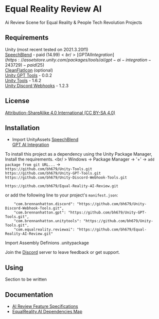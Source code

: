 # Equal Reality Review AI
Ai Review Scene for Equal Reality & People Tech Revolution Projects

## Requirements
Unity (most recent tested on 2021.3.20f1) <br />
[SpeechBlend](https://assetstore.unity.com/packages/tools/animation/speechblend-lipsync-149023) - paid ($14.99)<br />
[GPT AI Integration](https://assetstore.unity.com/packages/tools/ai/gpt-ai-integration-243729) - paid ($25)<br />
[CleanFlatIcon](https://assetstore.unity.com/packages/2d/gui/icons/clean-flat-icons-98117) (optional) <br />
[Unity GPT Tools](https://github.com/bh679/Unity-GPT-Tools) - 0.0.2 <br />
[Unity Tools](https://github.com/bh679/Unity-Tools) - 1.6.2<br />
[Unity Discord Webhooks](https://github.com/bh679/Unity-Discord-Webhook-Tools) - 1.2.3<br />

## License
[Attribution-ShareAlike 4.0 International (CC BY-SA 4.0)](https://creativecommons.org/licenses/by-sa/4.0/)

## Installation
- Import UnityAssets
[SpeechBlend](https://assetstore.unity.com/packages/tools/animation/speechblend-lipsync-149023)<br />
[GPT AI Integration](https://assetstore.unity.com/packages/tools/ai/gpt-ai-integration-243729)<br />

To install this project as a dependency using the Unity Package Manager,
Install the requirements. <br/ >
Windows -> Package Manager -> '+' -> `add package from git URL...` -> <br />
``https://github.com/bh679/Unity-Tools.git``<br />
``https://github.com/bh679/Unity-GPT-Tools.git``<br />
``https://github.com/bh679/Unity-Discord-Webhook-Tools.git``<br />

 

```
https://github.com/bh679/Equal-Reality-AI-Review.git
```
or
add the following line to your project's `manifest.json`:

```
    "com.brennanhatton.discord": "https://github.com/bh679/Unity-Discord-Webhook-Tools.git",
    "com.brennanhatton.gpt": "https://github.com/bh679/Unity-GPT-Tools.git",
    "com.brennanhatton.unitytools": "https://github.com/bh679/Unity-Tools.git",
    "com.equalreality.reviewai": "https://github.com/bh679/Equal-Reality-AI-Review.git"
```

Import Assembly Definions .unitypackage


Join the [Discord](https://discord.gg/VC8gZ2GNHs "Join Discord server") server to leave feedback or get support.

## Using
Section to be written
 
 
## Documentation
 - [AI Review Feature Specifications](https://docs.google.com/document/d/1ccq_VnhZ-AAbUW-jhwOcOB_fO1q0LPr8/edit)<br />
 - [EqualReality.AI Dependencies Map](https://docs.google.com/presentation/d/1Y2eK51DfQYKYzhT-jNj3jHkHUAtdsLeV46JADhA2G_E/edit#slide=id.g2528c1e646d_0_17)<br />

